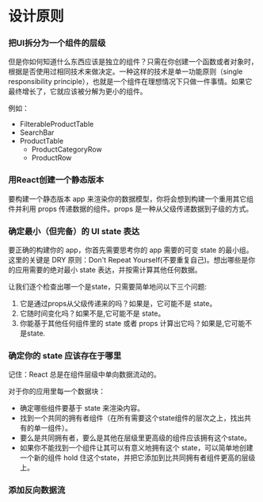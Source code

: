 # 设计原则

### 把UI拆分为一个组件的层级
但是你如何知道什么东西应该是独立的组件？只需在你创建一个函数或者对象时，根据是否使用过相同技术来做决定。一种这样的技术是单一功能原则（single responsibility principle），也就是一个组件在理想情况下只做一件事情。如果它最终增长了，它就应该被分解为更小的组件。

例如：
* FilterableProductTable
 * SearchBar
 * ProductTable
   * ProductCategoryRow
   * ProductRow

### 用React创建一个静态版本
要构建一个静态版本 app 来渲染你的数据模型，你将会想到构建一个重用其它组件并利用 props 传递数据的组件。props 是一种从父级传递数据到子级的方式。

### 确定最小（但完备）的 UI state 表达
要正确的构建你的 app，你首先需要思考你的 app 需要的可变 state 的最小组。这里的关键是 DRY 原则：Don't Repeat Yourself(不要重复自己)。想出哪些是你的应用需要的绝对最小 state 表达，并按需计算其他任何数据。

让我们逐个检查出哪一个是state，只需要简单地问以下三个问题:
1. 它是通过props从父级传递来的吗？如果是，它可能不是 state。
2. 它随时间变化吗？如果不是,它可能不是 state。
3. 你能基于其他任何组件里的 state 或者 props 计算出它吗？如果是,它可能不是state.

### 确定你的 state 应该存在于哪里
记住：React 总是在组件层级中单向数据流动的。

对于你的应用里每一个数据块：
* 确定哪些组件要基于 state 来渲染内容。
* 找到一个共同的拥有者组件（在所有需要这个state组件的层次之上，找出共有的单一组件）。
* 要么是共同拥有者，要么是其他在层级里更高级的组件应该拥有这个state。
* 如果你不能找到一个组件让其可以有意义地拥有这个 state，可以简单地创建一个新的组件 hold 住这个state，并把它添加到比共同拥有者组件更高的层级上。

### 添加反向数据流
